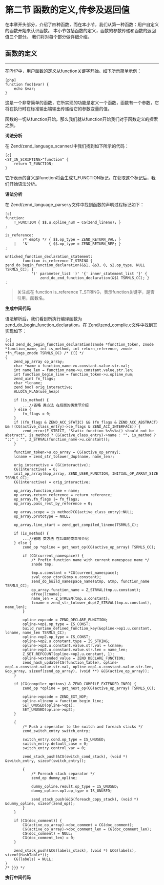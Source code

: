 # 第二节 函数的定义,传参及返回值

在本章开头部分，介绍了四种函数，而在本小节，我们从第一种函数：用户自定义的函数开始来认识函数。
本小节包括函数的定义，函数的参数传递和函数的返回值三个部分。
我们将对每个部分做详细介绍。
## 函数的定义
***
在PHP中，用户函数的定义从function关键字开始。如下所示简单示例：

    [php]
    function foo($var) {
        echo $var;
    }

这是一个非常简单的函数，它所实现的功能是定义一个函数，函数有一个参数，它将在执行时在标准输出端输出传递给它的参数变量的值。

函数的一切从function开始。那么我们就从function开始我们对于函数定义的探索之旅。


**词法分析**

在 Zend/zend_language_scanner.l中我们找到如下所示的代码：

    [c]
    <ST_IN_SCRIPTING>"function" {
        return T_FUNCTION;
    }

它所表示的含义是function将会生成T_FUNCTION标记。在获取这个标记后，我们开始语法分析。

**语法分析**

在 Zend/zend_language_parser.y文件中找到函数的声明过程标记如下：

    [c]
    function:
        T_FUNCTION { $$.u.opline_num = CG(zend_lineno); }
    ;

    is_reference:
            /* empty */	{ $$.op_type = ZEND_RETURN_VAL; }
        |	'&'			{ $$.op_type = ZEND_RETURN_REF; }
    ;

    unticked_function_declaration_statement:
            function is_reference T_STRING {
    zend_do_begin_function_declaration(&$1, &$3, 0, $2.op_type, NULL TSRMLS_CC); }
                '(' parameter_list ')' '{' inner_statement_list '}' {
                    zend_do_end_function_declaration(&$1 TSRMLS_CC); }
    ;

>关注点在 function is_reference T_STRING，表示function关键字，是否引用，函数名。

**生成中间代码**

语法解析后，我们看到所执行编译函数为zend_do_begin_function_declaration。在 Zend/zend_complie.c文件中找到其实现如下：

    [c]
    void zend_do_begin_function_declaration(znode *function_token, znode *function_name, int is_method, int return_reference, znode *fn_flags_znode TSRMLS_DC) /* {{{ */
    {
        zend_op_array op_array;
        char *name = function_name->u.constant.value.str.val;
        int name_len = function_name->u.constant.value.str.len;
        int function_begin_line = function_token->u.opline_num;
        zend_uint fn_flags;
        char *lcname;
        zend_bool orig_interactive;
        ALLOCA_FLAG(use_heap)

        if (is_method) {
            ...//省略 类方法 在后面的类章节介绍
        } else {
            fn_flags = 0;
        }
        if ((fn_flags & ZEND_ACC_STATIC) && (fn_flags & ZEND_ACC_ABSTRACT) && !(CG(active_class_entry)->ce_flags & ZEND_ACC_INTERFACE)) {
            zend_error(E_STRICT, "Static function %s%s%s() should not be abstract", is_method ? CG(active_class_entry)->name : "", is_method ? "::" : "", Z_STRVAL(function_name->u.constant));
        }

        function_token->u.op_array = CG(active_op_array);
        lcname = zend_str_tolower_dup(name, name_len);

        orig_interactive = CG(interactive);
        CG(interactive) = 0;
        init_op_array(&op_array, ZEND_USER_FUNCTION, INITIAL_OP_ARRAY_SIZE TSRMLS_CC);
        CG(interactive) = orig_interactive;

        op_array.function_name = name;
        op_array.return_reference = return_reference;
        op_array.fn_flags |= fn_flags;
        op_array.pass_rest_by_reference = 0;

        op_array.scope = is_method?CG(active_class_entry):NULL;
        op_array.prototype = NULL;

        op_array.line_start = zend_get_compiled_lineno(TSRMLS_C);

        if (is_method) {
            ...//省略 类方法 在后面的类章节介绍
        } else {
            zend_op *opline = get_next_op(CG(active_op_array) TSRMLS_CC);

            if (CG(current_namespace)) {
                /* Prefix function name with current namespcae name */
                znode tmp;

                tmp.u.constant = *CG(current_namespace);
                zval_copy_ctor(&tmp.u.constant);
                zend_do_build_namespace_name(&tmp, &tmp, function_name TSRMLS_CC);
                op_array.function_name = Z_STRVAL(tmp.u.constant);
                efree(lcname);
                name_len = Z_STRLEN(tmp.u.constant);
                lcname = zend_str_tolower_dup(Z_STRVAL(tmp.u.constant), name_len);
            }

            opline->opcode = ZEND_DECLARE_FUNCTION;
            opline->op1.op_type = IS_CONST;
            build_runtime_defined_function_key(&opline->op1.u.constant, lcname, name_len TSRMLS_CC);
            opline->op2.op_type = IS_CONST;
            opline->op2.u.constant.type = IS_STRING;
            opline->op2.u.constant.value.str.val = lcname;
            opline->op2.u.constant.value.str.len = name_len;
            Z_SET_REFCOUNT(opline->op2.u.constant, 1);
            opline->extended_value = ZEND_DECLARE_FUNCTION;
            zend_hash_update(CG(function_table), opline->op1.u.constant.value.str.val, opline->op1.u.constant.value.str.len, &op_array, sizeof(zend_op_array), (void **) &CG(active_op_array));
        }

        if (CG(compiler_options) & ZEND_COMPILE_EXTENDED_INFO) {
            zend_op *opline = get_next_op(CG(active_op_array) TSRMLS_CC);

            opline->opcode = ZEND_EXT_NOP;
            opline->lineno = function_begin_line;
            SET_UNUSED(opline->op1);
            SET_UNUSED(opline->op2);
        }

        {
            /* Push a seperator to the switch and foreach stacks */
            zend_switch_entry switch_entry;

            switch_entry.cond.op_type = IS_UNUSED;
            switch_entry.default_case = 0;
            switch_entry.control_var = 0;

            zend_stack_push(&CG(switch_cond_stack), (void *) &switch_entry, sizeof(switch_entry));

            {
                /* Foreach stack separator */
                zend_op dummy_opline;

                dummy_opline.result.op_type = IS_UNUSED;
                dummy_opline.op1.op_type = IS_UNUSED;

                zend_stack_push(&CG(foreach_copy_stack), (void *) &dummy_opline, sizeof(zend_op));
            }
        }

        if (CG(doc_comment)) {
            CG(active_op_array)->doc_comment = CG(doc_comment);
            CG(active_op_array)->doc_comment_len = CG(doc_comment_len);
            CG(doc_comment) = NULL;
            CG(doc_comment_len) = 0;
        }

        zend_stack_push(&CG(labels_stack), (void *) &CG(labels), sizeof(HashTable*));
        CG(labels) = NULL;
    }
    /* }}} */

**执行中间代码**